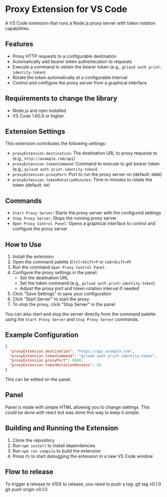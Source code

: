 # Proxy Extension for VS Code

A VS Code extension that runs a Node.js proxy server with token rotation capabilities.

## Features

- Proxy HTTP requests to a configurable destination
- Automatically add bearer token authentication to requests
- Execute a command to obtain the bearer token (e.g., `gcloud auth print-identity-token`)
- Rotate the token automatically at a configurable interval
- Control and configure the proxy server from a graphical interface

## Requirements to change the library

- Node.js and npm installed
- VS Code 1.60.0 or higher

## Extension Settings

This extension contributes the following settings:

* `proxyExtension.destination`: The destination URL to proxy requests to (e.g., `http://example.com/api`)
* `proxyExtension.tokenCommand`: Command to execute to get bearer token (e.g., `gcloud auth print-identity-token`)
* `proxyExtension.proxyPort`: Port to run the proxy server on (default: `8080`)
* `proxyExtension.tokenRotationMinutes`: Time in minutes to rotate the token (default: `60`)

## Commands

* `Start Proxy Server`: Starts the proxy server with the configured settings
* `Stop Proxy Server`: Stops the running proxy server
* `Open Proxy Control Panel`: Opens a graphical interface to control and configure the proxy server

## How to Use

1. Install the extension
2. Open the command palette (`Ctrl+Shift+P` or `Cmd+Shift+P`)
3. Run the command `Open Proxy Control Panel`
4. Configure the proxy settings in the panel:
   - Set the destination URL
   - Set the token command (e.g., `gcloud auth print-identity-token`)
   - Adjust the proxy port and token rotation interval if needed
5. Click "Save Settings" to save your configuration
6. Click "Start Server" to start the proxy
7. To stop the proxy, click "Stop Server" in the panel

You can also start and stop the server directly from the command palette using the `Start Proxy Server` and `Stop Proxy Server` commands.

## Example Configuration

```json
{
  "proxyExtension.destination": "https://api.example.com",
  "proxyExtension.tokenCommand": "gcloud auth print-identity-token",
  "proxyExtension.proxyPort": 8080,
  "proxyExtension.tokenRotationMinutes": 60
}
```

This can be edited on the panel.

## Panel

Panel is made with simple HTML allowing you to change settings. This could be done with react but was done this way to keep it simple.

## Building and Running the Extension

1. Clone the repository
2. Run `npm install` to install dependencies
3. Run `npm run compile` to build the extension
4. Press `F5` to start debugging the extension in a new VS Code window 

## Flow to release

To trigger a release to VSIX to release, you need to push a tag:
git tag v0.1.0
git push origin v0.1.0